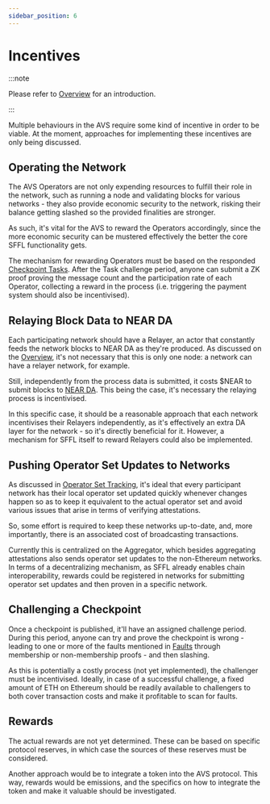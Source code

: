 ```yaml
---
sidebar_position: 6
---
```


# Incentives

:::note

Please refer to [Overview](./overview.md) for an introduction.

:::

Multiple behaviours in the AVS require some kind of incentive in order to be
viable. At the moment, approaches for implementing these incentives are only
being discussed.

## Operating the Network

The AVS Operators are not only expending resources to fulfill their role in the
network, such as running a node and validating blocks for various networks -
they also provide economic security to the network, risking their balance
getting slashed so the provided finalities are stronger.

As such, it's vital for the AVS to reward the Operators accordingly, since the
more economic security can be mustered effectively the better the core SFFL
functionality gets.

The mechanism for rewarding Operators must be based on the responded
[Checkpoint Tasks](./messaging_and_checkpoints.md). After the Task challenge
period, anyone can submit a ZK proof proving the message count and the
participation rate of each Operator, collecting a reward in the process (i.e.
triggering the payment system should also be incentivised).

## Relaying Block Data to NEAR DA

Each participating network should have a Relayer, an actor that constantly
feeds the network blocks to NEAR DA as they're produced. As discussed on the
[Overview](./overview.md#near-data-posting), it's not necessary that this is
only one node: a network can have a relayer network, for example.

Still, independently from the process data is submitted, it costs $NEAR to
submit blocks to [NEAR DA](https://github.com/near/rollup-data-availability).
This being the case, it's necessary the relaying process is incentivised.

In this specific case, it should be a reasonable approach that each network
incentivises their Relayers independently, as it's effectively an extra DA
layer for the network - so it's directly beneficial for it. However, a
mechanism for SFFL itself to reward Relayers could also be implemented.

## Pushing Operator Set Updates to Networks

As discussed in [Operator Set Tracking](./operator_set_tracking.md), it's ideal
that every participant network has their local operator set updated quickly
whenever changes happen so as to keep it equivalent to the actual operator set
and avoid various issues that arise in terms of verifying attestations.

So, some effort is required to keep these networks up-to-date, and, more
importantly, there is an associated cost of broadcasting transactions.

Currently this is centralized on the Aggregator, which besides aggregating
attestations also sends operator set updates to the non-Ethereum networks.
In terms of a decentralizing mechanism, as SFFL already enables chain
interoperability, rewards could be registered in networks for submitting
operator set updates and then proven in a specific network.

## Challenging a Checkpoint

Once a checkpoint is published, it'll have an assigned challenge period.
During this period, anyone can try and prove the checkpoint is wrong - leading
to one or more of the faults mentioned in [Faults](./faults.md) through
membership or non-membership proofs - and then slashing.

As this is potentially a costly process (not yet implemented), the challenger
must be incentivised. Ideally, in case of a successful challenge, a fixed
amount of ETH on Ethereum should be readily available to challengers to both
cover transaction costs and make it profitable to scan for faults. 

## Rewards

The actual rewards are not yet determined. These can be based on specific
protocol reserves, in which case the sources of these reserves must be
considered.

Another approach would be to integrate a token into the AVS protocol. This way,
rewards would be emissions, and the specifics on how to integrate the token and
make it valuable should be investigated.
